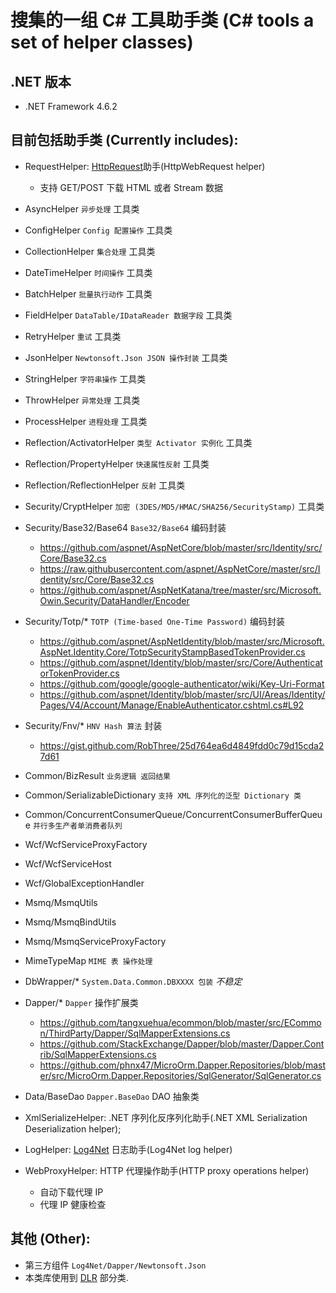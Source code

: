 ﻿# 搜集的一组 C# 工具助手类 (C# tools a set of helper classes)

## .NET 版本

- .NET Framework 4.6.2

## 目前包括助手类 (Currently includes):

- RequestHelper: [HttpRequest](<http://msdn.microsoft.com/en-us/library/system.net.httpwebrequest(v=vs.80).aspx>)助手(HttpWebRequest helper)

  - 支持 GET/POST 下载 HTML 或者 Stream 数据

- AsyncHelper `异步处理` 工具类
- ConfigHelper `Config 配置操作` 工具类
- CollectionHelper `集合处理` 工具类
- DateTimeHelper `时间操作` 工具类
- BatchHelper `批量执行动作` 工具类
- FieldHelper `DataTable/IDataReader 数据字段` 工具类
- RetryHelper `重试` 工具类
- JsonHelper `Newtonsoft.Json JSON 操作封装` 工具类
- StringHelper `字符串操作` 工具类
- ThrowHelper `异常处理` 工具类
- ProcessHelper `进程处理` 工具类
- Reflection/ActivatorHelper `类型 Activator 实例化` 工具类
- Reflection/PropertyHelper `快速属性反射` 工具类
- Reflection/ReflectionHelper `反射` 工具类
- Security/CryptHelper `加密 (3DES/MD5/HMAC/SHA256/SecurityStamp)` 工具类
- Security/Base32/Base64 `Base32/Base64` 编码封装

  - https://github.com/aspnet/AspNetCore/blob/master/src/Identity/src/Core/Base32.cs
  - https://raw.githubusercontent.com/aspnet/AspNetCore/master/src/Identity/src/Core/Base32.cs
  - https://github.com/aspnet/AspNetKatana/tree/master/src/Microsoft.Owin.Security/DataHandler/Encoder

- Security/Totp/\* `TOTP (Time-based One-Time Password)` 编码封装

  - https://github.com/aspnet/AspNetIdentity/blob/master/src/Microsoft.AspNet.Identity.Core/TotpSecurityStampBasedTokenProvider.cs
  - https://github.com/aspnet/Identity/blob/master/src/Core/AuthenticatorTokenProvider.cs
  - https://github.com/google/google-authenticator/wiki/Key-Uri-Format
  - https://github.com/aspnet/Identity/blob/master/src/UI/Areas/Identity/Pages/V4/Account/Manage/EnableAuthenticator.cshtml.cs#L92

- Security/Fnv/\* `HNV Hash 算法` 封装

  - https://gist.github.com/RobThree/25d764ea6d4849fdd0c79d15cda27d61

- Common/BizResult `业务逻辑 返回结果`
- Common/SerializableDictionary `支持 XML 序列化的泛型 Dictionary 类`
- Common/ConcurrentConsumerQueue/ConcurrentConsumerBufferQueue `并行多生产者单消费者队列`
- Wcf/WcfServiceProxyFactory
- Wcf/WcfServiceHost
- Wcf/GlobalExceptionHandler
- Msmq/MsmqUtils
- Msmq/MsmqBindUtils
- Msmq/MsmqServiceProxyFactory
- MimeTypeMap `MIME 表 操作处理`
- DbWrapper/\* `System.Data.Common.DBXXXX 包装` _不稳定_
- Dapper/\* `Dapper` 操作扩展类
  - https://github.com/tangxuehua/ecommon/blob/master/src/ECommon/ThirdParty/Dapper/SqlMapperExtensions.cs
  - https://github.com/StackExchange/Dapper/blob/master/Dapper.Contrib/SqlMapperExtensions.cs
  - https://github.com/phnx47/MicroOrm.Dapper.Repositories/blob/master/src/MicroOrm.Dapper.Repositories/SqlGenerator/SqlGenerator.cs
- Data/BaseDao `Dapper.BaseDao` DAO 抽象类
- XmlSerializeHelper: .NET 序列化反序列化助手(.NET XML Serialization Deserialization helper);
- LogHelper: [Log4Net](http://logging.apache.org/log4net/index.html) 日志助手(Log4Net log helper)
- WebProxyHelper: HTTP 代理操作助手(HTTP proxy operations helper)
  - 自动下载代理 IP
  - 代理 IP 健康检查

## 其他 (Other):

- 第三方组件 `Log4Net/Dapper/Newtonsoft.Json`
- 本类库使用到 [DLR](http://dlr.codeplex.com/license) 部分类.
